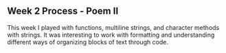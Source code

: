 ## Week 2 Process - Poem II

This week I played with functions, multiline strings, and character methods with strings. 
It was interesting to work with formatting and understanding different ways of organizing blocks of text through code.